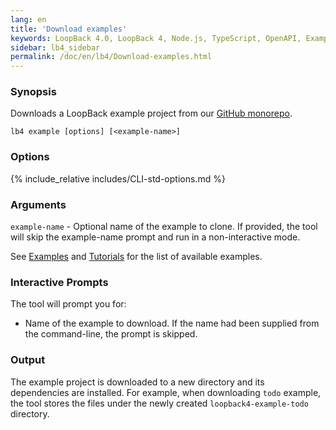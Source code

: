 ```yaml
---
lang: en
title: 'Download examples'
keywords: LoopBack 4.0, LoopBack 4, Node.js, TypeScript, OpenAPI, Examples
sidebar: lb4_sidebar
permalink: /doc/en/lb4/Download-examples.html
---
```


### Synopsis

Downloads a LoopBack example project from our
[GitHub monorepo](https://github.com/loopbackio/loopback-next).

```text
lb4 example [options] [<example-name>]
```

### Options

{% include_relative includes/CLI-std-options.md %}

### Arguments

`example-name` - Optional name of the example to clone. If provided, the tool
will skip the example-name prompt and run in a non-interactive mode.

See [Examples](Examples.md) and [Tutorials](Tutorials.md) for the list of
available examples.

### Interactive Prompts

The tool will prompt you for:

- Name of the example to download. If the name had been supplied from the
  command-line, the prompt is skipped.

### Output

The example project is downloaded to a new directory and its dependencies are
installed. For example, when downloading `todo` example, the tool stores the
files under the newly created `loopback4-example-todo` directory.

